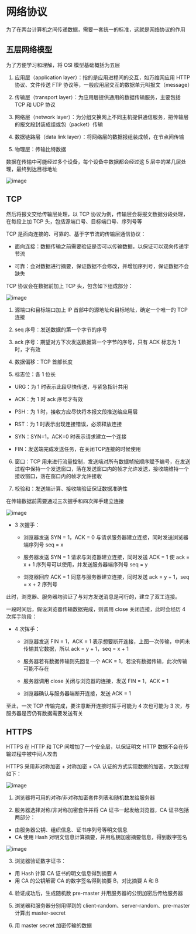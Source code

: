 # 网络协议

为了在两台计算机之间传递数据，需要一套统一的标准，这就是网络协议的作用

## 五层网络模型

为了方便学习和理解，将 OSI 模型基础概括为五层

1. 应用层（application layer）：指的是应用进程间的交互，如万维网应用 HTTP 协议、文件传送 FTP 协议等，一般应用层交互的数据单元叫报文（message）

2. 传输层（transport layer）：为应用层提供通用的数据传输服务，主要包括 TCP 和 UDP 协议

3. 网络层（network layer）：为分组交换网上不同主机提供通信服务，把传输层的报文段封装成组或包（packet）传输

4. 数据链路层（data link layer）：将网络层的数据报组装成帧，在节点间传输

5. 物理层：传输比特数据

数据在传输中可能经过多个设备，每个设备中数据都会经过这 5 层中的某几层处理，最终到达目标地址

![image](./images/browser/layer.png)

## TCP

然后将报文交给传输层处理，以 TCP 协议为例，传输层会将报文数据分段处理，在每段上加 TCP 头，包括源端口号、目标端口号、序列号等

TCP 是面向连接的、可靠的、基于字节流的传输层通信协议：

  - 面向连接：数据传输之前需要验证是否可以传输数据，以保证可以双向传递字节流

  - 可靠：会对数据进行摘要，保证数据不会修改，并增加序列号，保证数据不会缺失

TCP 协议会在数据前加上 TCP 头，包含如下组成部分：

![image](./images/browser/tcp.png)

1. 源端口和目标端口加上 IP 首部中的源地址和目标地址，确定一个唯一的 TCP 连接

2. seq 序号：发送数据的第一个字节的序号

3. ack 序号：期望对方下次发送数据第一个字节的序号，只有 ACK 标志为 1 时，才有效

4. 数据偏移：TCP 首部长度

5. 标志位：各 1 位长

  - URG：为 1 时表示此段尽快传送，与紧急指针共用

  - ACK：为 1 时 ack 序号才有效

  - PSH：为 1 时，接收方应尽快将本报文段推送给应用层

  - RST：为 1 时表示出现连接错误，必须释放连接

  - SYN：SYN=1，ACK=0 时表示请求建立一个连接 

  - FIN：发送端完成发送任务，在关闭TCP连接的时候使用

6. 窗口：TCP 用来进行流量控制，发送端对所有数据帧按顺序赋予编号，在发送过程中保持一个发送窗口，落在发送窗口内的帧才允许发送，接收端维持一个接收窗口，落在窗口内的帧才允许接收

7. 校验和：发送端计算、接收端验证保证数据准确性

在传输数据前需要通过三次握手和四次挥手建立连接

![image](./images/browser/shake.png)

+ 3 次握手：

  - 浏览器发送 SYN = 1，ACK = 0 与请求服务器建立连接，同时发送浏览器端序列号 seq = x

  - 服务器发送 SYN = 1 请求与浏览器建立连接，同时发送 ACK = 1 使 ack = x + 1 序列号可以使用，并发送服务器端序列号 seq = y

  - 浏览器回应 ACK = 1 同意与服务器建立连接，同时发送 ack = y + 1，seq = x + 2 序列号

此时，浏览器、服务器均验证了与对方发送消息是可行的，建立了双工连接。

一段时间后，假设浏览器传输数据完成，则调用 close 关闭连接，此时会经历 4 次挥手阶段：

+ 4 次挥手：

  - 浏览器发送 FIN = 1，ACK = 1 表示想要断开连接，上图一次传输，中间未传输其它数据，所以 ack = y + 1，seq = x + 1

  - 服务器若有数据传输则先回复一个 ACK = 1，若没有数据传输，此次传输可能不存在

  - 服务器调用 close 关闭与浏览器的连接，发送 FIN = 1，ACK = 1

  - 浏览器确认与服务器端断开连接，发送 ACK = 1

至此，一次 TCP 传输完成，要注意断开连接时挥手可能为 4 次也可能为 3 次，与服务器是否仍有数据需要发送有关

## HTTPS

HTTPS 在 HTTP 和 TCP 间增加了一个安全层，以保证明文 HTTP 数据不会在传输过程中被中间人攻击

HTTPS 采用非对称加密 + 对称加密 + CA 认证的方式实现数据的加密，大致过程如下：

![image](./images/browser/https.png)

1. 浏览器将可用的对称/非对称加密套件列表和随机数发给服务器

2. 服务器选择对称/非对称加密套件并将 CA 证书一起发给浏览器，CA 证书包括两部分：
  - 由服务器公钥、组织信息、证书序列号等明文信息
  - CA 使用 Hash 对明文信息计算摘要，并用私钥加密摘要信息，得到数字签名

![image](./images/browser/CA.png)

3. 浏览器验证数字证书：
  - 用 Hash 计算 CA 证书的明文信息得到摘要 A
  - 用 CA 的公钥解密 CA 的数字签名得到摘要 B，对比摘要 A 和 B

4. 验证成功后，生成随机数 pre-master 并用服务器的公钥加密后传给服务器

5. 浏览器和服务器分别用得到的 client-random、server-random、pre-master 计算出 master-secret

6. 用 master secret 加密传输的数据
